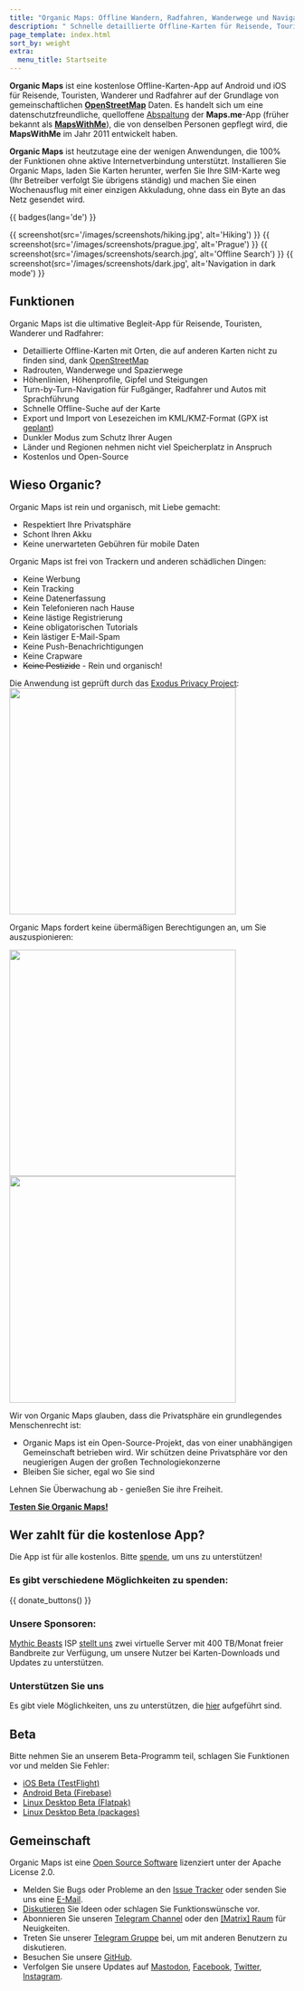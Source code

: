 ```yaml
---
title: "Organic Maps: Offline Wandern, Radfahren, Wanderwege und Navigation"
description: " Schnelle detaillierte Offline-Karten für Reisende, Touristen, Autofahrer, Wanderer und Radfahrer, erstellt von den Gründern der MapsWithMe (Maps.Me) App."
page_template: index.html
sort_by: weight
extra:
  menu_title: Startseite
---
```


**Organic Maps** ist eine kostenlose Offline-Karten-App auf Android und iOS für Reisende, Touristen, Wanderer und Radfahrer auf der Grundlage von gemeinschaftlichen **[OpenStreetMap](https://www.openstreetmap.org)** Daten.
Es handelt sich um eine datenschutzfreundliche, quelloffene [Abspaltung](https://en.wikipedia.org/wiki/Fork_(software_development)) der **Maps.me**-App (früher bekannt als [**MapsWithMe**](https://en.wikipedia.org/wiki/Maps.me)), die von denselben Personen gepflegt wird, die **MapsWithMe** im Jahr 2011 entwickelt haben.

**Organic Maps** ist heutzutage eine der wenigen Anwendungen, die 100% der Funktionen ohne aktive Internetverbindung unterstützt. Installieren Sie Organic Maps, laden Sie Karten herunter, werfen Sie Ihre SIM-Karte weg (Ihr Betreiber verfolgt Sie übrigens ständig) und machen Sie einen Wochenausflug mit einer einzigen Akkuladung, ohne dass ein Byte an das Netz gesendet wird.


{{ badges(lang='de') }}

{{ screenshot(src='/images/screenshots/hiking.jpg', alt='Hiking') }}
{{ screenshot(src='/images/screenshots/prague.jpg', alt='Prague') }}
{{ screenshot(src='/images/screenshots/search.jpg', alt='Offline Search') }}
{{ screenshot(src='/images/screenshots/dark.jpg', alt='Navigation in dark mode') }}

## Funktionen

Organic Maps ist die ultimative Begleit-App für Reisende, Touristen, Wanderer und Radfahrer:

- Detaillierte Offline-Karten mit Orten, die auf anderen Karten nicht zu finden sind, dank [OpenStreetMap](https://osm.org)
- Radrouten, Wanderwege und Spazierwege
- Höhenlinien, Höhenprofile, Gipfel und Steigungen
- Turn-by-Turn-Navigation für Fußgänger, Radfahrer und Autos mit Sprachführung
- Schnelle Offline-Suche auf der Karte
- Export und Import von Lesezeichen im KML/KMZ-Format (GPX ist [geplant](https://github.com/organicmaps/organicmaps/issues/624))
- Dunkler Modus zum Schutz Ihrer Augen
- Länder und Regionen nehmen nicht viel Speicherplatz in Anspruch
- Kostenlos und Open-Source

## Wieso Organic?

Organic Maps ist rein und organisch, mit Liebe gemacht:

- Respektiert Ihre Privatsphäre
- Schont Ihren Akku
- Keine unerwarteten Gebühren für mobile Daten

Organic Maps ist frei von Trackern und anderen schädlichen Dingen:

- Keine Werbung
- Kein Tracking
- Keine Datenerfassung
- Kein Telefonieren nach Hause
- Keine lästige Registrierung
- Keine obligatorischen Tutorials
- Kein lästiger E-Mail-Spam
- Keine Push-Benachrichtigungen
- Keine Crapware
- ~~Keine Pestizide~~ - Rein und organisch!

Die Anwendung ist geprüft durch das <a href='https://reports.exodus-privacy.eu.org/en/reports/app.organicmaps/latest/'>Exodus Privacy Project</a>:
<br/>
<img src='/images/privacy/exodus.png' width='400'>

Organic Maps fordert keine übermäßigen Berechtigungen an, um Sie auszuspionieren:

<img src='/images/privacy/om.jpg' width='400'>
<img src='/images/privacy/mm.jpg' width='400'>

Wir von Organic Maps glauben, dass die Privatsphäre ein grundlegendes Menschenrecht ist:

- Organic Maps ist ein Open-Source-Projekt, das von einer unabhängigen Gemeinschaft betrieben wird.
Wir schützen deine Privatsphäre vor den neugierigen Augen der großen Technologiekonzerne
- Bleiben Sie sicher, egal wo Sie sind

Lehnen Sie Überwachung ab - genießen Sie ihre Freiheit.


<a href="#install"><strong>Testen Sie Organic Maps!</strong></a>

## Wer zahlt für die kostenlose App?

Die App ist für alle kostenlos. Bitte [spende](@/donate/index.md), um uns zu unterstützen!

### Es gibt verschiedene Möglichkeiten zu spenden:

{{ donate_buttons() }}

### Unsere Sponsoren:

[Mythic Beasts](https://www.mythic-beasts.com/) ISP [stellt uns](https://www.mythic-beasts.com/blog/2021/10/06/improving-the-world-bit-by-expensive-bit/) zwei virtuelle Server mit 400 TB/Monat freier Bandbreite zur Verfügung, um unsere Nutzer bei Karten-Downloads und Updates zu unterstützen.

### Unterstützen Sie uns

Es gibt viele Möglichkeiten, uns zu unterstützen, die [hier](@/support-us/index.md) aufgeführt sind.

## Beta

Bitte nehmen Sie an unserem Beta-Programm teil, schlagen Sie Funktionen vor und melden Sie Fehler:

- [iOS Beta (TestFlight)](https://testflight.apple.com/join/lrKCl08I)
- [Android Beta (Firebase)](https://appdistribution.firebase.dev/i/9ec3bca5e2b47373)
- [Linux Desktop Beta (Flatpak)](https://flathub.org/apps/details/app.organicmaps.desktop)
- [Linux Desktop Beta (packages)](https://repology.org/project/organicmaps/versions)

## Gemeinschaft

Organic Maps ist eine [Open Source Software](https://github.com/organicmaps/organicmaps) lizenziert unter der Apache License 2.0.

- Melden Sie Bugs oder Probleme an den [Issue Tracker](https://github.com/organicmaps/organicmaps/issues) oder senden Sie uns eine [E-Mail](mailto:hello@organicmaps.app).
- [Diskutieren](https://github.com/organicmaps/organicmaps/discussions/categories/ideas) Sie Ideen oder schlagen Sie Funktionswünsche vor.
- Abonnieren Sie unseren [Telegram Channel](https://t.me/OrganicMapsApp) oder den [[Matrix] Raum](https://matrix.to/#/#organicmaps:matrix.org) für Neuigkeiten.
- Treten Sie unserer [Telegram Gruppe](https://t.me/OrganicMaps) bei, um mit anderen Benutzern zu diskutieren.
- Besuchen Sie unsere [GitHub](https://github.com/organicmaps/organicmaps).
- Verfolgen Sie unsere Updates auf <a rel="me" href="https://fosstodon.org/@organicmaps">Mastodon</a>, [Facebook](https://facebook.com/OrganicMaps), [Twitter](https://twitter.com/OrganicMapsApp), [Instagram](https://instagram.com/organicmaps.app/).
